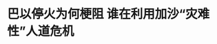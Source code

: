 <!DOCTYPE html>
<html lang="zh-CN">

<head>
    
<title>巴以停火为何梗阻 谁在利用加沙“灾难性”人道危机_腾讯新闻</title>
<meta name="keywords" content="巴勒斯坦_时政,加沙,以色列_时政,以色列,哈马斯,威特科夫,巴勒斯坦人,停火,美国_时政,美国">
<meta name="description" content="5月30日，在加沙地带北部杰巴利耶难民营，巴勒斯坦人逃离家园。新华社发（里泽克·阿卜杜勒贾瓦德摄） 新华社北京6月1日电 巴勒斯坦伊斯兰抵抗运动（哈马斯）5月31日发表声明说，哈马斯当天向加沙地带停火谈判斡旋方提交了对美国中东问题特使威特科夫最新提议的回应。以色列媒体报道说，以方将哈马斯的回应视为“有效拒绝”...">
<meta name="author" content="腾讯网">
<meta name="copyright" content="Copyright 1998 - 2025 Tencent. All Rights Reserved">
<meta property="og:type" content="news" />

<meta property="og:title" content="巴以停火为何梗阻 谁在利用加沙“灾难性”人道危机_腾讯新闻" />
<meta property="og:description" content="5月30日，在加沙地带北部杰巴利耶难民营，巴勒斯坦人逃离家园。新华社发（里泽克·阿卜杜勒贾瓦德摄） 新华社北京6月1日电 巴勒斯坦伊斯兰抵抗运动（哈马斯）5月31日发表声明说，哈马斯当天向加沙地带停火谈判斡旋方提交了对美国中东问题特使威特科夫最新提议的回应。以色列媒体报道说，以方将哈马斯的回应视为“有效拒绝”..." />
<meta property="og:url" content="https://news.qq.com/rain/a/20250601A02N5800" />
<meta property="og:image" content="https://inews.gtimg.com/news_ls/OV5qrUMgmdI5PTk4IDRvNJIQveeLJ7ccLfAktSY0pwGGoAA_640330/0" />
<meta property="article:author" content="新华社新闻" />
<meta property="article:published_time" content="2025-06-01 08:46:10" />
<meta property="category" content="politics" />

<meta name="baidu-site-verification" content="jJeIJ5X7pP" />
    <meta charset="utf-8" />
<meta http-equiv="X-UA-Compatible" content="IE=Edge" />
<meta name="viewport" content="width=device-width, initial-scale=1, shrink-to-fit=no" />
<link rel="dns-prefetch" href="mat1.gtimg.com">
<link rel="dns-prefetch" href="i.news.qq.com">
<link rel="shortcut icon" href="https://mat1.gtimg.com/qqcdn/qqindex2021/favicon.ico">
<script nomodule="true" src="https://mat1.gtimg.com/qqcdn/qqindex2021/common-static/20240515201444/core3-37-1.min.js"></script>
<script>
  try {
    if (!window.IntersectionObserver) {
      var observerScript = document.createElement('script');
      observerScript.src = "https://mat1.gtimg.com/qqcdn/qqindex2021/common-static/20241024141058/intersection-observer-polyfill.js";
      document.head.appendChild(observerScript);
    }
  } catch (error) {}
</script>

<script>
  try {
    if (!Element.prototype.scrollTo) {
      var scrollScript = document.createElement('script');
      scrollScript.src = "https://mat1.gtimg.com/qqcdn/qqindex2021/common-static/20241025153001/scroll-behavior-polyfill.js";
      document.head.appendChild(scrollScript);
    }
  } catch (error) {}
</script>
<script>
  try {
    if ('scrollRestoration' in window.history) {
      window.history.scrollRestoration = 'manual';
    }
    window.isPcClient = Boolean(window.electron) && (
      window.navigator.userAgent.indexOf('pc-client') > 0 ||
      window.navigator.userAgent.indexOf('TencentNews') > 0
    );
  } catch {}
</script>
<script>
  try {
    if (window.isPcClient) {
      var bodyStyle = document.createElement('style');
      bodyStyle.innerText = 'body{ zoom: 0.95 }';
      document.head.appendChild(bodyStyle);
    }
  } catch {}
</script>
<script>
  window.DATA = {"url":"https://view.inews.qq.com/a/20250601A02N5800","article_id":"20250601A02N5800","article_type":"0","title":"巴以停火为何梗阻 谁在利用加沙“灾难性”人道危机","desc":"5月30日，在加沙地带北部杰巴利耶难民营，巴勒斯坦人逃离家园。新华社发（里泽克·阿卜杜勒贾瓦德摄） 新华社北京6月1日电 巴勒斯坦伊斯兰抵抗运动（哈马斯）5月31日发表声明说，哈马斯当天向加沙地带停火谈判斡旋方提交了对美国中东问题特使威特科夫最新提议的回应。以色列媒体报道说，以方将哈马斯的回应视为“有效拒绝”...","iNewsRecommendLevel":1,"abstract":"5月30日，在加沙地带北部杰巴利耶难民营，巴勒斯坦人逃离家园。新华社发（里泽克·阿卜杜勒贾瓦德摄） 新华社北京6月1日电 巴勒斯坦伊斯兰抵抗运动（哈马斯）5月31日发表声明说，哈马斯当天向加沙地带停火谈判斡旋方提交了对美国中东问题特使威特科夫最新提议的回应。以色列媒体报道说，以方将哈马斯的回应视为“有效拒绝”...","catalog1":"politics","ad_channel_sign":"news","introduction":"","media":"新华社新闻","media_id":"10859191","pubtime":"2025-06-01 08:46:10","comment_id":"8416576749","political":0,"cmsId":"20250601A02N5800","cms_id":"20250601A02N5800","closeAllAd":0,"closeAllFavorite":false,"originContent":{"directory":{"ai_list":[{"desc":"联合国：加沙陷入“最糟糕的灾难性局面”","link":"AIPOS_0"},{"desc":"哈马斯要求加沙永久停火","link":"AIPOS_1"},{"desc":"以方称哈马斯回应“是倒退”","link":"AIPOS_2"},{"desc":"以色列阻止中东国家外长访问约旦河西岸","link":"AIPOS_3"}],"enable":2,"list":null},"key_points_show":["巴勒斯坦伊斯兰抵抗运动（哈马斯）5月31日回应美国中东问题特使威特科夫提议，要求加沙永久停火、以色列全面撤军并确保援助物资送达。","以色列总理内塔尼亚胡办公室表示，哈马斯的回应“完全不可接受，是倒退”。","联合国秘书长发言人迪雅里克警告，加沙地带正遭遇本轮巴以冲突爆发以来“最糟糕的灾难性局面”。","然而，以色列和美国支持的私营援助机构“加沙人道主义基金会”运作混乱，遭到国际舆论指责。","由于以方阻止中东国家外长访问约旦河西岸，巴勒斯坦总统阿巴斯谴责以色列的傲慢和对国际法的漠视。"],"text":"\u003cdiv class=\"rich_media_content\"\u003e\u003cp style=\"text-align: center\"\u003e\u003c!--IMG_0--\u003e\u003c/p\u003e\u003cp class=\"qqnews_image_desc\" style=\"color: #666; font-size: 14px; text-align: center\"\u003e　　5月30日，在加沙地带北部杰巴利耶难民营，巴勒斯坦人逃离家园。新华社发（里泽克·阿卜杜勒贾瓦德摄）\u003c/p\u003e\u003cp\u003e新华社北京6月1日电　巴勒斯坦伊斯兰抵抗运动（哈马斯）5月31日发表声明说，哈马斯当天向加沙地带停火谈判斡旋方提交了对美国中东问题特使威特科夫最新提议的回应。以色列媒体报道说，以方将哈马斯的回应视为“有效拒绝”。\u003c/p\u003e\u003cp\u003e\u003c!--AIPOS_0--\u003e联合国秘书长发言人斯特凡纳·迪雅里克5月30日说，加沙地带正遭遇本轮巴以冲突爆发以来“最糟糕的灾难性局面”。联合国人道主义事务协调厅发言人延斯·莱克当天同样警告，这一地区已成为“全球最饥饿的地方”。\u003c/p\u003e\u003cp style=\"text-align: center\"\u003e\u003cstrong\u003e哈马斯要求加沙永久停火　以方称哈马斯回应“是倒退”\u003c/strong\u003e\u003c/p\u003e\u003cp\u003e\u003c!--AIPOS_1--\u003e哈马斯5月31日发表声明表示，根据正在讨论中的提议，哈马斯将释放10名活着的以方被扣押人员并移交18具以方被扣押人员遗体，以换取商定数量的巴勒斯坦被扣押人员。与此同时，哈马斯要求实现\u003c!--SECURE_LINK_BEGIN_0--\u003e加沙\u003c!--SECURE_LINK_END_0--\u003e地带永久停火，\u003c!--SECURE_LINK_BEGIN_1--\u003e以色列\u003c!--SECURE_LINK_END_1--\u003e从加沙地带全面撤军，并确保向加沙地带居民提供援助。\u003c!--MID_AD_0--\u003e\u003c!--EOP_0--\u003e\u003c/p\u003e\u003c!--MID_ARTICLE_AD_0--\u003e\u003c!--PARAGRAPH_0--\u003e\u003cp\u003e声明说，哈马斯是在进行了一轮民族协商之后作出的回应。\u003c/p\u003e\u003cp style=\"text-align: center\"\u003e\u003c!--IMG_1--\u003e\u003c/p\u003e\u003cp class=\"qqnews_image_desc\" style=\"color: #666; font-size: 14px; text-align: center\"\u003e　　5月29日，在美国华盛顿白宫，白宫新闻秘书卡罗琳·莱维特出席记者会。新华社记者胡友松摄\u003c/p\u003e\u003cp\u003e\u003c!--AIPOS_2--\u003e《以色列时报》31日报道说，一名不愿透露姓名的以色列官员当天告诉该报，以色列将哈马斯的回应视为“有效拒绝”。报道说，相关调解方仍在与哈马斯合作，以弱化其提出的修改内容。\u003c/p\u003e\u003cp\u003e以色列总理内塔尼亚胡办公室31日晚发表声明说，尽管以色列已同意美国提出的停火方案，但哈马斯仍然坚持拒绝。声明说，正如美国中东问题特使威特科夫所说的那样，“哈马斯的回应完全不可接受，是倒退”。声明说，以色列将继续努力促使以色列被扣押人员获释，并击败哈马斯。\u003c/p\u003e\u003cp\u003e此前，美国白宫官员5月29日说，以色列已接受美国提出的一项60天加沙地带临时停火方案。哈马斯高级官员巴西姆·纳伊姆29日晚发表声明说，哈马斯已收到以色列对威特科夫提议的回应。从本质上看，该回应意味着以方延续占领，并继续其杀戮和饥饿政策。以方回应没有考虑加沙人民的任何要求，其中最重要的要求是停止战争和饥饿。\u003c!--MID_AD_1--\u003e\u003c!--EOP_1--\u003e\u003c/p\u003e\u003c!--MID_ARTICLE_AD_1--\u003e\u003c!--PARAGRAPH_1--\u003e\u003cp\u003e\u003cspan style=\"color: rgb(0, 0, 0)\"\u003e媒体分析认为，从哈马斯表态看，其要求停火方案中包含对在加沙地带实现永久停火的保证，但美方方案并不包含此类保证，仅提出将在临时停火生效后举行关于永久停火的谈判，这一点或是双方目前的主要分歧。从停火协议内容看，美国和以色列仍试图通过施压等方式谋求其在加沙的短期利益和长久控制。\u003c/span\u003e\u003c!--MID_AD_2--\u003e\u003c!--EOP_2--\u003e\u003c/p\u003e\u003c!--MID_ARTICLE_AD_2--\u003e\u003c!--PARAGRAPH_2--\u003e\u003cp style=\"text-align: center\"\u003e\u003cstrong\u003e联合国：加沙陷入“最糟糕的灾难性局面”\u003c/strong\u003e\u003c/p\u003e\u003cp\u003e联合国秘书长发言人斯特凡纳·迪雅里克5月30日说，加沙地带正遭遇本轮巴以冲突爆发以来“最糟糕的灾难性局面”。\u003c/p\u003e\u003cp\u003e迪雅里克30日接受媒体采访时说，获准进入加沙地带的援助物资仅起到“很小、很小的作用”。联合国人道主义事务协调厅发言人延斯·莱克当天同样警告，加沙地带“所有人面临饥荒风险”，这一地区已成为“全球最饥饿的地方”。\u003c/p\u003e\u003cp class=\"qqnews_image_desc\" style=\"color: #666; font-size: 14px; text-align: center\"\u003e\u003c!--IMG_2--\u003e\u003c/p\u003e\u003cp class=\"qqnews_image_desc\" style=\"color: #666; font-size: 14px; text-align: center\"\u003e　　这是5月28日在加沙城西部一处临时安置点拍摄的一名营养不良的婴儿。新华社发（马哈茂德·扎基摄）\u003c/p\u003e\u003cp\u003e今年3月，以色列重新封锁加沙地带并恢复大规模军事行动，导致当地民众严重缺乏基本生活物资，面临饥荒。在国际舆论压力下，上周起以方允许少量援助物资进入加沙。联合国方面指责以方在放行援助物资方面层层设限，比如不准援助机构运送即食食品，物资还需通过以方复杂繁琐的检查流程。\u003c!--MID_AD_3--\u003e\u003c!--EOP_3--\u003e\u003c/p\u003e\u003c!--MID_ARTICLE_AD_3--\u003e\u003c!--PARAGRAPH_3--\u003e\u003cp\u003e即便援助物资运入，也可能难以送达巴勒斯坦民众手中。据联合国方面介绍，5月29日，有65辆卡车通过加沙南部与以色列接壤的凯雷姆沙洛姆口岸进入加沙地带，其中60辆因以军密集军事行动而不得不返回，其余5辆卡车最终将医疗物资运抵加沙一家战地医院的仓库。然而，那座仓库随后遭到武装人员洗劫，大量医疗设备、补给品、药品和用于治疗营养不良儿童的营养补充剂遭劫掠。\u003c/p\u003e\u003cp style=\"text-align: center\"\u003e\u003c!--IMG_3--\u003e\u003c/p\u003e\u003cp class=\"qqnews_image_desc\" style=\"color: #666; font-size: 14px; text-align: center\"\u003e　　5月28日，孩子们在加沙城西部的沙提难民营等待领取救助食物。新华社发（里泽克·阿卜杜勒贾瓦德摄）\u003c/p\u003e\u003cp\u003e迪雅里克5月30日强调，洗劫医院仓库的人员与前两天抢夺食品的巴勒斯坦饥民十分不同，是“有组织行动的武装人员”。\u003c/p\u003e\u003cp\u003e雪上加霜的是，以色列和美国支持的私营援助机构“加沙人道主义基金会”运作混乱不堪。\u003c/p\u003e\u003cp\u003e加沙居民谢哈达·希贾齐说，他5月29日前往“加沙人道主义基金会”设在加沙地带南部的一处物资分发中心，不仅没抢到物资，反而经历了“惊魂15分钟”。他回忆道，分发中心围栏打开后，人们争先恐后地冲向放在地上的物资。以色列士兵开枪示警后，民众又惊慌逃离。\u003c/p\u003e\u003cp\u003e“当时火力非常密集，沙石飞溅。”希贾齐说，他一名亲戚脚部中弹。\u003c/p\u003e\u003cp\u003e以军未对这起事件置评，但承认以方士兵5月29日在加沙中部一处物资分发中心附近开枪。“加沙人道主义基金会”5月30日则在一份声明中声称，并未发生巴勒斯坦平民或物资分发人员伤亡的情况。\u003c/p\u003e\u003cp\u003e按照美联社说法，自“加沙人道主义基金会”本周早些时候宣布开始运作以来，这一机构设在加沙多地的分发中心陷入混乱。另据哈马斯5月27日发布的声明，以军在物资分发中心附近打死多名巴勒斯坦人，并导致数十人受伤。\u003c/p\u003e\u003cp style=\"text-align: center\"\u003e\u003c!--IMG_4--\u003e\u003c/p\u003e\u003cp class=\"qqnews_image_desc\" style=\"color: #666; font-size: 14px; text-align: center\"\u003e　　5月27日，在加沙地带南部城市拉法，民众从“加沙人道主义基金会”运营的一个物资分发中心领取救援物资（手机照片）。新华社发（里泽克·阿卜杜勒贾瓦德摄）\u003c/p\u003e\u003cp\u003e根据“加沙人道主义基金会”的运作机制，以色列负责提出援助物资分配方案，私营企业负责执行，私营承包商提供安保。遭人诟病的是，该方案将联合国机构以及在巴勒斯坦已工作数十年的援助机构排除在外。\u003c/p\u003e\u003cp\u003e多家媒体报道说，联合国方面和各援助机构指出“加沙人道主义基金会”运作机制违反人道主义原则，\u003cstrong\u003e以所谓“援助”为掩护，达到“强制加沙民众迁移的目的”，民众只能在流离失所或死亡之间做选择。\u003c/strong\u003e\u003c/p\u003e\u003cp\u003e希贾齐说，他6月1日还会再次前往“加沙人道主义基金会”物资分发中心。“这一新（分发）系统把人们当成棋子一样四处移动，这是一场令人不可思议的悲剧。”\u003c/p\u003e\u003cp\u003e根据巴勒斯坦加沙地带卫生部门5月31日发布的数据，自3月18日以来，以方对加沙地带袭击已造成至少4117人死亡、12013人受伤。\u003c/p\u003e\u003cp style=\"text-align: center\"\u003e\u003cstrong\u003e以色列阻止中东国家外长访问约旦河西岸\u003c/strong\u003e\u003c/p\u003e\u003cp\u003e\u003c!--AIPOS_3--\u003e包括约旦副首相兼外交大臣萨法迪在内的一些中东国家外长5月31日谴责以色列阻止其访问约旦河西岸城市拉姆安拉并会见巴勒斯坦总统阿巴斯。\u003c/p\u003e\u003cp style=\"text-align: center\"\u003e\u003c!--IMG_5--\u003e\u003c/p\u003e\u003cp class=\"qqnews_image_desc\" style=\"color: #666; font-size: 14px; text-align: center\"\u003e　　4月23日，巴勒斯坦总统阿巴斯在约旦河西岸城市拉姆安拉出席巴勒斯坦解放组织（巴解组织）中央委员会第32次会议。新华社发（艾曼·诺巴尼摄）\u003c/p\u003e\u003cp\u003e约旦外交部当天发表声明说，由\u003c!--SECURE_LINK_BEGIN_2--\u003e沙特阿拉伯\u003c!--SECURE_LINK_END_2--\u003e、巴林、埃及、约旦四国外长和阿拉伯国家联盟秘书长盖特组成的代表团认为，以色列阻止代表团访问拉姆安拉并会见阿巴斯及巴方官员的决定，公然违反了其应履行的义务，体现了以政府的傲慢和对国际法的漠视。\u003c/p\u003e\u003cp\u003e声明强调，以色列继续采取非法措施和政策封锁巴勒斯坦人民及其合法领导人，破坏了实现全面公正和平的机会。\u003c/p\u003e\u003cp\u003e根据声明，该代表团原定于31日晚抵达约旦首都安曼后召开协调会议，并于次日前往拉姆安拉。由于以方拒绝代表团通过其控制的约旦河西岸领空前往拉姆安拉，代表团决定推迟访问。\u003c/p\u003e\u003cp\u003e据《以色列时报》5月30日报道，以色列一名高级官员证实以方决定阻止中东国家外长代表团6月1日前往拉姆安拉。这名官员说，巴勒斯坦民族权力机构计划主办一次旨在推动巴勒斯坦建国的会议，“以色列不会配合这一损害以色列安全的行动”。（记者：王逸君、黄泽民、陈君清、吴宝澍、冯国芮、何奕萍）\u003c!--MID_AD_4--\u003e\u003c!--EOP_4--\u003e\u003c/p\u003e\u003c!--MID_ARTICLE_AD_4--\u003e\u003c!--PARAGRAPH_4--\u003e\u003cdiv powered-by=\"qqnews_ex-editor\"\u003e\u003c/div\u003e\u003cstyle\u003e.rich_media_content{--news-tabel-th-night-color: #444444;--news-font-day-color: #333;--news-font-night-color: #d9d9d9;--news-bottom-distance: 22px}.rich_media_content p:not([data-exeditor-arbitrary-box=image-box]){letter-spacing:.5px;line-height:30px;margin-bottom:var(--news-bottom-distance);word-wrap:break-word}.rich_media_content{color:var(--news-font-day-color);font-size:18px}@media(prefers-color-scheme:dark){body:not([data-weui-theme=light]):not([dark-mode-disable=true]) .rich_media_content p:not([data-exeditor-arbitrary-box=image-box]){letter-spacing:.5px;line-height:30px;margin-bottom:var(--news-bottom-distance);word-wrap:break-word}body:not([data-weui-theme=light]):not([dark-mode-disable=true]) .rich_media_content{color:var(--news-font-night-color)}}.data_color_scheme_dark .rich_media_content p:not([data-exeditor-arbitrary-box=image-box]){letter-spacing:.5px;line-height:30px;margin-bottom:var(--news-bottom-distance);word-wrap:break-word}.data_color_scheme_dark .rich_media_content{color:var(--news-font-night-color)}.data_color_scheme_dark .rich_media_content{font-size:18px}.rich_media_content p[data-exeditor-arbitrary-box=image-box]{margin-bottom:11px}.rich_media_content\u003ediv:not(.qnt-video),.rich_media_content\u003esection{margin-bottom:var(--news-bottom-distance)}.rich_media_content hr{margin-bottom:var(--news-bottom-distance)}.rich_media_content .link_list{margin:0;margin-top:20px;min-height:0!important}.rich_media_content blockquote{background:#f9f9f9;border-left:6px solid #ccc;margin:1.5em 10px;padding:.5em 10px}.rich_media_content blockquote p{margin-bottom:0!important}.data_color_scheme_dark .rich_media_content blockquote{background:#323232}@media(prefers-color-scheme:dark){body:not([data-weui-theme=light]):not([dark-mode-disable=true]) .rich_media_content blockquote{background:#323232}}.rich_media_content ol[data-ex-list]{--ol-start: 1;--ol-list-style-type: decimal;list-style-type:none;counter-reset:olCounter calc(var(--ol-start,1) - 1);position:relative}.rich_media_content ol[data-ex-list]\u003eli\u003e:first-child::before{content:counter(olCounter,var(--ol-list-style-type)) '. ';counter-increment:olCounter;font-variant-numeric:tabular-nums;display:inline-block}.rich_media_content ul[data-ex-list]{--ul-list-style-type: circle;list-style-type:none;position:relative}.rich_media_content ul[data-ex-list].nonUnicode-list-style-type\u003eli\u003e:first-child::before{content:var(--ul-list-style-type) ' ';font-variant-numeric:tabular-nums;display:inline-block;transform:scale(0.5)}.rich_media_content ul[data-ex-list].unicode-list-style-type\u003eli\u003e:first-child::before{content:var(--ul-list-style-type) ' ';font-variant-numeric:tabular-nums;display:inline-block;transform:scale(0.8)}.rich_media_content ol:not([data-ex-list]){padding-left:revert}.rich_media_content ul:not([data-ex-list]){padding-left:revert}.rich_media_content table{display:table;border-collapse:collapse;margin-bottom:var(--news-bottom-distance)}.rich_media_content table th,.rich_media_content table td{word-wrap:break-word;border:1px solid #ddd;white-space:nowrap;padding:2px 5px}.rich_media_content table th{font-weight:700;background-color:#f0f0f0;text-align:left}.rich_media_content table p{margin-bottom:0!important}.data_color_scheme_dark .rich_media_content table th{background:var(--news-tabel-th-night-color)}@media(prefers-color-scheme:dark){body:not([data-weui-theme=light]):not([dark-mode-disable=true]) .rich_media_content table th{background:var(--news-tabel-th-night-color)}}.rich_media_content .qqnews_image_desc,.rich_media_content p[type=om-image-desc]{line-height:20px!important;text-align:center!important;font-size:14px!important;color:#666!important}.rich_media_content div[data-exeditor-arbitrary-box=wrap]:not([data-exeditor-arbitrary-box-special-style]){max-width:100%}.rich_media_content .qqnews-content{--wmfont: 0;--wmcolor: transparent;font-size:var(--wmfont);color:var(--wmcolor);line-height:var(--wmfont)!important;margin-bottom:var(--wmfont)!important}.rich_media_content .qqnews_sign_emphasis{background:#f7f7f7}.rich_media_content .qqnews_sign_emphasis ol{word-wrap:break-word;border:none;color:#5c5c5c;line-height:28px;list-style:none;margin:14px 0 6px;padding:16px 15px 4px}.rich_media_content .qqnews_sign_emphasis p{margin-bottom:12px!important}.rich_media_content .qqnews_sign_emphasis ol\u003eli\u003ep{padding-left:30px}.rich_media_content .qqnews_sign_emphasis ol\u003eli{list-style:none}.rich_media_content .qqnews_sign_emphasis ol\u003eli\u003ep:first-child::before{margin-left:-30px;content:counter(olCounter,decimal) ''!important;counter-increment:olCounter!important;font-variant-numeric:tabular-nums!important;background:#37f;border-radius:2px;color:#fff;font-size:15px;font-style:normal;text-align:center;line-height:18px;width:18px;height:18px;margin-right:12px;position:relative;top:-1px}.data_color_scheme_dark .rich_media_content .qqnews_sign_emphasis{background:#262626}.data_color_scheme_dark .rich_media_content .qqnews_sign_emphasis ol\u003eli\u003ep{color:#a9a9a9}@media(prefers-color-scheme:dark){body:not([data-weui-theme=light]):not([dark-mode-disable=true]) .rich_media_content .qqnews_sign_emphasis{background:#262626}body:not([data-weui-theme=light]):not([dark-mode-disable=true]) .rich_media_content .qqnews_sign_emphasis ol\u003eli\u003ep{color:#a9a9a9}}.rich_media_content h1,.rich_media_content h2,.rich_media_content h3,.rich_media_content h4,.rich_media_content h5,.rich_media_content h6{margin-bottom:var(--news-bottom-distance);font-weight:700}.rich_media_content h1{font-size:20px}.rich_media_content h2,.rich_media_content h3{font-size:19px}.rich_media_content h4,.rich_media_content h5,.rich_media_content h6{font-size:18px}.rich_media_content li:empty{display:none}.rich_media_content ul,.rich_media_content ol{margin-bottom:var(--news-bottom-distance)}.rich_media_content div\u003ep:only-child{margin-bottom:0!important}.rich_media_content .cms-cke-widget-title-wrap p{margin-bottom:0!important}\u003c/style\u003e\u003c/div\u003e","version":"v2"},"originAttribute":{"IMG_0":{"bigOrigUrl":"https://inews.gtimg.com/om_bt/OMD8cEFm-QCYNnlOT1wbiJUfXspvm-En-SJZRg6YYqP1AAA/0","compressUrl":"https://inews.gtimg.com/om_bt/OMD8cEFm-QCYNnlOT1wbiJUfXspvm-En-SJZRg6YYqP1AAA/641","desc":"","fullPic":"1","height":427,"imgurl0":"https://inews.gtimg.com/om_bt/OMD8cEFm-QCYNnlOT1wbiJUfXspvm-En-SJZRg6YYqP1AAA/0","imgurl1000":"https://inews.gtimg.com/om_bt/OMD8cEFm-QCYNnlOT1wbiJUfXspvm-En-SJZRg6YYqP1AAA/1000","islong":0,"origUrl":"https://inews.gtimg.com/om_bt/OMD8cEFm-QCYNnlOT1wbiJUfXspvm-En-SJZRg6YYqP1AAA/1000","size":3667,"style":"display: inline-block; max-width: 100%; width: 960px","thumb":"https://inews.gtimg.com/om_bt/OMD8cEFm-QCYNnlOT1wbiJUfXspvm-En-SJZRg6YYqP1AAA_181x181s/0","url":"https://inews.gtimg.com/om_bt/OMD8cEFm-QCYNnlOT1wbiJUfXspvm-En-SJZRg6YYqP1AAA/641","width":641},"IMG_1":{"bigOrigUrl":"https://inews.gtimg.com/om_bt/OtS40jdXF3otPFxFmoq6rzpFXKZHE9N76jI8f6WrthNZ4AA/0","compressUrl":"https://inews.gtimg.com/om_bt/OtS40jdXF3otPFxFmoq6rzpFXKZHE9N76jI8f6WrthNZ4AA/641","desc":"","fullPic":"1","height":427,"imgurl0":"https://inews.gtimg.com/om_bt/OtS40jdXF3otPFxFmoq6rzpFXKZHE9N76jI8f6WrthNZ4AA/0","imgurl1000":"https://inews.gtimg.com/om_bt/OtS40jdXF3otPFxFmoq6rzpFXKZHE9N76jI8f6WrthNZ4AA/1000","islong":0,"origUrl":"https://inews.gtimg.com/om_bt/OtS40jdXF3otPFxFmoq6rzpFXKZHE9N76jI8f6WrthNZ4AA/1000","size":5053,"style":"display: inline-block; max-width: 100%; width: 960px","thumb":"https://inews.gtimg.com/om_bt/OtS40jdXF3otPFxFmoq6rzpFXKZHE9N76jI8f6WrthNZ4AA_181x181s/0","url":"https://inews.gtimg.com/om_bt/OtS40jdXF3otPFxFmoq6rzpFXKZHE9N76jI8f6WrthNZ4AA/641","width":641},"IMG_2":{"bigOrigUrl":"https://inews.gtimg.com/om_bt/OMJIX49EZNEzs885_g5MZQwmorvxNLZLYECUSSRBfonE8AA/0","compressUrl":"https://inews.gtimg.com/om_bt/OMJIX49EZNEzs885_g5MZQwmorvxNLZLYECUSSRBfonE8AA/641","desc":"","fullPic":"1","height":427,"imgurl0":"https://inews.gtimg.com/om_bt/OMJIX49EZNEzs885_g5MZQwmorvxNLZLYECUSSRBfonE8AA/0","imgurl1000":"https://inews.gtimg.com/om_bt/OMJIX49EZNEzs885_g5MZQwmorvxNLZLYECUSSRBfonE8AA/1000","islong":0,"origUrl":"https://inews.gtimg.com/om_bt/OMJIX49EZNEzs885_g5MZQwmorvxNLZLYECUSSRBfonE8AA/1000","size":1662,"style":"display: inline-block; max-width: 100%; width: 960px","thumb":"https://inews.gtimg.com/om_bt/OMJIX49EZNEzs885_g5MZQwmorvxNLZLYECUSSRBfonE8AA_181x181s/0","url":"https://inews.gtimg.com/om_bt/OMJIX49EZNEzs885_g5MZQwmorvxNLZLYECUSSRBfonE8AA/641","width":641},"IMG_3":{"bigOrigUrl":"https://inews.gtimg.com/om_bt/O2o1F6BSkth0u2pC9mSGbLltXJZBI1cPDEDNsfDPO7pKoAA/0","compressUrl":"https://inews.gtimg.com/om_bt/O2o1F6BSkth0u2pC9mSGbLltXJZBI1cPDEDNsfDPO7pKoAA/641","desc":"","fullPic":"1","height":427,"imgurl0":"https://inews.gtimg.com/om_bt/O2o1F6BSkth0u2pC9mSGbLltXJZBI1cPDEDNsfDPO7pKoAA/0","imgurl1000":"https://inews.gtimg.com/om_bt/O2o1F6BSkth0u2pC9mSGbLltXJZBI1cPDEDNsfDPO7pKoAA/1000","islong":0,"origUrl":"https://inews.gtimg.com/om_bt/O2o1F6BSkth0u2pC9mSGbLltXJZBI1cPDEDNsfDPO7pKoAA/1000","size":3331,"style":"display: inline-block; max-width: 100%; width: 960px","thumb":"https://inews.gtimg.com/om_bt/O2o1F6BSkth0u2pC9mSGbLltXJZBI1cPDEDNsfDPO7pKoAA_181x181s/0","url":"https://inews.gtimg.com/om_bt/O2o1F6BSkth0u2pC9mSGbLltXJZBI1cPDEDNsfDPO7pKoAA/641","width":641},"IMG_4":{"bigOrigUrl":"https://inews.gtimg.com/om_bt/OKBcCXwReNFAgGwU_jXkmOScIEwYlAXSE-sJVIUNDBskoAA/0","compressUrl":"https://inews.gtimg.com/om_bt/OKBcCXwReNFAgGwU_jXkmOScIEwYlAXSE-sJVIUNDBskoAA/641","desc":"","fullPic":"1","height":361,"imgurl0":"https://inews.gtimg.com/om_bt/OKBcCXwReNFAgGwU_jXkmOScIEwYlAXSE-sJVIUNDBskoAA/0","imgurl1000":"https://inews.gtimg.com/om_bt/OKBcCXwReNFAgGwU_jXkmOScIEwYlAXSE-sJVIUNDBskoAA/1000","islong":0,"origUrl":"https://inews.gtimg.com/om_bt/OKBcCXwReNFAgGwU_jXkmOScIEwYlAXSE-sJVIUNDBskoAA/1000","size":4370,"style":"display: inline-block; max-width: 100%; width: 960px","thumb":"https://inews.gtimg.com/om_bt/OKBcCXwReNFAgGwU_jXkmOScIEwYlAXSE-sJVIUNDBskoAA_181x181s/0","url":"https://inews.gtimg.com/om_bt/OKBcCXwReNFAgGwU_jXkmOScIEwYlAXSE-sJVIUNDBskoAA/641","width":641},"IMG_5":{"bigOrigUrl":"https://inews.gtimg.com/om_bt/OQuwWJsl9pmsd6NFsWFfcrDioMhQgsS0BPtU6NulQOP28AA/0","compressUrl":"https://inews.gtimg.com/om_bt/OQuwWJsl9pmsd6NFsWFfcrDioMhQgsS0BPtU6NulQOP28AA/641","desc":"","fullPic":"1","height":414,"imgurl0":"https://inews.gtimg.com/om_bt/OQuwWJsl9pmsd6NFsWFfcrDioMhQgsS0BPtU6NulQOP28AA/0","imgurl1000":"https://inews.gtimg.com/om_bt/OQuwWJsl9pmsd6NFsWFfcrDioMhQgsS0BPtU6NulQOP28AA/1000","islong":0,"origUrl":"https://inews.gtimg.com/om_bt/OQuwWJsl9pmsd6NFsWFfcrDioMhQgsS0BPtU6NulQOP28AA/1000","size":1654,"style":"display: inline-block; max-width: 100%; width: 960px","thumb":"https://inews.gtimg.com/om_bt/OQuwWJsl9pmsd6NFsWFfcrDioMhQgsS0BPtU6NulQOP28AA_181x181s/0","url":"https://inews.gtimg.com/om_bt/OQuwWJsl9pmsd6NFsWFfcrDioMhQgsS0BPtU6NulQOP28AA/641","width":641}},"selfDeclare":{},"userAddress":"广东","card":{"chlid":"10859191","chlname":"新华社新闻","desc":"新华社是国家通讯社。作为新闻信息总汇，新华社依托遍布全球的新闻信息采集网络，每天24小时滚动发稿，为海内外受众提供全面、权威、准确、多元的新闻信息服务。","icon":"http://inews.gtimg.com/newsapp_ls/0/13005284815_200200/0","msgEntry":1,"uin":"ec5250854eb56ef3158446efa3bd6a48d9","update_frequency":"1748746268","vip_desc":"新华社新闻官方账号","vip_icon_night":"https://inews.gtimg.com/newsapp_bt/0/1128171011183_4151/0","vip_place":"left","vip_type":"20006","vip_icon":"https://inews.gtimg.com/newsapp_bt/0/1128164013310_1586/0","vip_type_new":"20006","suid":"8QMd2H1Y7IEZuzk=","liveInfo":{"roomID":"1454587349","roomStatus":"1","cms_id":"RLV2025053106632200","article_type":"102"},"cpLevel":1},"interationCount":{"like":6,"collect":1,"share":1},"payment_info":{},"article_is_pay":false,"payment_column_info_v1":{"is_column_pay":false,"read_count_all":0},"tag_info_item":null,"contentWordsNum":2664,"extraProperty":{"FeedbackDetailDisableInsert":0,"zanSkinType":""},"relateWelfare":{},"aiSwitch":false,"isOversize":false,"videoArr":[]};
</script>
<script>
  window.channelInfo = {"channelConfig":{"channelNav":[{"_auto_id":"1","active_alien_img":"","alien_img":"","channel_id":"news_news_home","is_local":"0","link":"https://www.qq.com","name_cn":"首页","name_en":"home"},{"_auto_id":"2","active_alien_img":"","alien_img":"","channel_id":"news_news_top","is_local":"0","link":"","name_cn":"要闻","name_en":"news"},{"_auto_id":"4","active_alien_img":"","alien_img":"","channel_id":"news_news_bj","is_local":"1","link":"","name_cn":"北京","name_en":"bj"},{"_auto_id":"5","active_alien_img":"","alien_img":"","channel_id":"news_news_finance","is_local":"0","link":"","name_cn":"财经","name_en":"finance"},{"_auto_id":"6","active_alien_img":"","alien_img":"","channel_id":"news_news_tech","is_local":"0","link":"","name_cn":"科技","name_en":"tech"},{"_auto_id":"7","active_alien_img":"","alien_img":"","channel_id":"tv","is_local":"0","link":"https://v.qq.com/channel/tv/?ptag=qqnews","name_cn":"电视剧","name_en":"tv"},{"_auto_id":"8","active_alien_img":"","alien_img":"","channel_id":"news_news_qa","is_local":"0","link":"","name_cn":"热问","name_en":"qa"},{"_auto_id":"9","active_alien_img":"","alien_img":"","channel_id":"news_news_ent","is_local":"0","link":"","name_cn":"娱乐","name_en":"ent"},{"_auto_id":"10","active_alien_img":"","alien_img":"","channel_id":"variety","is_local":"0","link":"https://v.qq.com/channel/variety/?ptag=qqnews","name_cn":"综艺","name_en":"variety"},{"_auto_id":"11","active_alien_img":"","alien_img":"","channel_id":"news_news_sports","is_local":"0","link":"","name_cn":"体育","name_en":"sports"},{"_auto_id":"13","active_alien_img":"","alien_img":"","channel_id":"news_news_nba","is_local":"0","link":"","name_cn":"NBA","name_en":"nba"},{"_auto_id":"14","active_alien_img":"","alien_img":"","channel_id":"news_news_world","is_local":"0","link":"","name_cn":"国际","name_en":"world"},{"_auto_id":"15","active_alien_img":"","alien_img":"","channel_id":"news_news_mil","is_local":"0","link":"","name_cn":"军事","name_en":"milite"},{"_auto_id":"16","active_alien_img":"","alien_img":"","channel_id":"news_news_auto","is_local":"0","link":"","name_cn":"汽车","name_en":"auto"},{"_auto_id":"17","active_alien_img":"","alien_img":"","channel_id":"news_news_house","is_local":"0","link":"","name_cn":"房产","name_en":"house"},{"_auto_id":"18","active_alien_img":"","alien_img":"","channel_id":"news_news_edu","is_local":"0","link":"","name_cn":"教育","name_en":"edu"},{"_auto_id":"19","active_alien_img":"","alien_img":"","channel_id":"news_news_antip","is_local":"0","link":"","name_cn":"健康","name_en":"health"},{"_auto_id":"20","active_alien_img":"","alien_img":"","channel_id":"news_news_video","is_local":"0","link":"","name_cn":"视频","name_en":"video"},{"_auto_id":"21","active_alien_img":"","alien_img":"","channel_id":"news_news_game","is_local":"0","link":"","name_cn":"游戏","name_en":"games"},{"_auto_id":"22","active_alien_img":"","alien_img":"","channel_id":"news_news_nchupin","is_local":"0","link":"","name_cn":"眼界","name_en":"chupin"},{"_auto_id":"24","active_alien_img":"","alien_img":"","channel_id":"news_news_football","is_local":"0","link":"","name_cn":"足球","name_en":"football"},{"_auto_id":"25","active_alien_img":"","alien_img":"","channel_id":"news_news_kepu","is_local":"0","link":"","name_cn":"科学","name_en":"kepu"},{"_auto_id":"26","active_alien_img":"","alien_img":"","channel_id":"news_news_digi","is_local":"0","link":"","name_cn":"数码","name_en":"digi"},{"_auto_id":"28","active_alien_img":"","alien_img":"","channel_id":"ymzx","is_local":"0","link":"https://gamer.qq.com/v2/cloudgame/game/96897?ichannel=txxwpc0Ftxxwpc1","name_cn":"元梦之星","name_en":"news_news_ymzx"},{"_auto_id":"31","active_alien_img":"","alien_img":"","channel_id":"movie","is_local":"0","link":"https://v.qq.com/channel/movie/?ptag=qqnews","name_cn":"电影","name_en":"movie"},{"_auto_id":"32","active_alien_img":"","alien_img":"","channel_id":"news_news_esport","is_local":"0","link":"","name_cn":"电竞","name_en":"esport"},{"_auto_id":"34","active_alien_img":"","alien_img":"","channel_id":"news_news_history","is_local":"0","link":"","name_cn":"历史","name_en":"history"},{"_auto_id":"35","active_alien_img":"","alien_img":"","channel_id":"news_news_baby","is_local":"0","link":"","name_cn":"育儿","name_en":"baby"},{"_auto_id":"36","active_alien_img":"","alien_img":"","channel_id":"hbjy","is_local":"0","link":"https://gp.qq.com/act/a20250421mnqlx/news.shtml","name_cn":"和平精英","name_en":"news_news_hbjy"},{"_auto_id":"37","active_alien_img":"","alien_img":"","channel_id":"cloud_gamer","is_local":"0","link":"https://gamer.qq.com/?ichannel=txxwpc0Ftxxwpc1","name_cn":"云游戏","name_en":"cloud_gamer"},{"_auto_id":"38","active_alien_img":"","alien_img":"","channel_id":"news_news_lic","is_local":"0","link":"","name_cn":"理财","name_en":"finance_licai"},{"_auto_id":"39","active_alien_img":"","alien_img":"","channel_id":"news_news_istock","is_local":"0","link":"","name_cn":"股票","name_en":"finance_stock"},{"_auto_id":"40","active_alien_img":"","alien_img":"","channel_id":"ren_min_shi_pin","is_local":"0","link":"https://news.qq.com/omn/author/8QMd3Hld74cbujbY?tab=om_video","name_cn":"人民视频","name_en":"ren_min_shi_pin"},{"_auto_id":"41","active_alien_img":"","alien_img":"","channel_id":"news_news_weather","is_local":"0","link":"https://tianqi.qq.com/index.htm","name_cn":"天气","name_en":"weather"}]}};
</script>
<script>
  window.articleConfig = {"rightConfig":[{"_auto_id":"1","category_key":"default","modules":"{\"moduleList\":[{\"title\":\"作者其他文章\",\"id\":\"user_article\"},{\"title\":\"精选视频\",\"id\":\"video_album\",\"videoType\":\"tag\",\"videoId\":\"aUepxrtchGM=\",\"isSticky\":0},{\"title\":\"下载条\",\"id\":\"download_banner\",\"isSticky\":1},{\"title\":\"热点榜\",\"id\":\"hot_rank_list\",\"isSticky\":1},{\"title\":\"广告推广\",\"id\":\"ssp_ad_module\",\"category\":\"ad_ssp\",\"loid\":\"109\",\"isSticky\":1},{\"title\":\"广告推广位\",\"id\":\"c2s_ad_module\",\"category\":\"right_c2s\",\"path\":\"QQcom_all_Rectangle-1|QQcom_all_Rectangle-2|QQcom_all_Rectangle-3\",\"isSticky\":1}]}"},{"_auto_id":"2","category_key":"ent","modules":"{\"moduleList\":[{\"title\":\"作者其他文章\",\"id\":\"user_article\"},{\"title\":\"精选视频\",\"id\":\"video_album\",\"videoType\":\"tag\",\"videoId\":\"aUepxrtchGM=\"},{\"title\":\"下载条\",\"id\":\"download_banner\",\"isSticky\":1},{\"title\":\"热点榜\",\"id\":\"hot_rank_list\",\"isSticky\":1},{\"title\":\"广告推广\",\"id\":\"ssp_ad_module\",\"category\":\"ad_ssp\",\"loid\":\"109\",\"isSticky\":1},{\"title\":\"广告推广\",\"id\":\"ssp_ad_module\",\"category\":\"ad_ssp\",\"loid\":\"117\",\"isSticky\":1}]}"},{"_auto_id":"3","category_key":"game","modules":"{\"moduleList\":[{\"title\":\"作者其他文章\",\"id\":\"user_article\"},{\"title\":\"精选视频\",\"id\":\"video_album\",\"videoType\":\"tag\",\"videoId\":\"aUepxrtchGM=\"},{\"title\":\"热门游戏\",\"id\":\"recommend_game\",\"isSticky\":0},{\"title\":\"下载条\",\"id\":\"download_banner\",\"isSticky\":1},{\"title\":\"热点榜\",\"id\":\"hot_rank_list\",\"isSticky\":1},{\"title\":\"广告推广\",\"id\":\"ssp_ad_module\",\"category\":\"ad_ssp\",\"loid\":\"109\",\"isSticky\":1},{\"title\":\"广告推广位\",\"id\":\"c2s_ad_module\",\"category\":\"right_c2s\",\"path\":\"QQcom_all_Rectangle-1|QQcom_all_Rectangle-2|QQcom_all_Rectangle-3\",\"isSticky\":1}]}"},{"_auto_id":"4","category_key":"tech","modules":"{\"moduleList\":[{\"title\":\"作者其他文章\",\"id\":\"user_article\"},{\"title\":\"精选视频\",\"id\":\"video_album\",\"videoType\":\"tag\",\"videoId\":\"aUepxrtchGM=\"},{\"title\":\"下载条\",\"id\":\"download_banner\",\"isSticky\":1},{\"title\":\"热点榜\",\"id\":\"hot_rank_list\",\"isSticky\":1},{\"title\":\"广告推广\",\"id\":\"ssp_ad_module\",\"category\":\"ad_ssp\",\"loid\":\"109\",\"isSticky\":1},{\"title\":\"广告推广位\",\"id\":\"c2s_ad_module\",\"category\":\"right_c2s\",\"path\":\"QQcom_all_Rectangle-1|QQcom_all_Rectangle-2|QQcom_all_Rectangle-3\",\"isSticky\":1}]}"},{"_auto_id":"5","category_key":"finance","modules":"{\"moduleList\":[{\"title\":\"作者其他文章\",\"id\":\"user_article\"},{\"title\":\"精选视频\",\"id\":\"video_album\",\"videoType\":\"tag\",\"videoId\":\"aUepxrtchGM=\"},{\"title\":\"下载条\",\"id\":\"download_banner\",\"isSticky\":1},{\"title\":\"热点榜\",\"id\":\"hot_rank_list\",\"isSticky\":1},{\"title\":\"广告推广\",\"id\":\"ssp_ad_module\",\"category\":\"ad_ssp\",\"loid\":\"109\",\"isSticky\":1},{\"title\":\"广告推广位\",\"id\":\"c2s_ad_module\",\"category\":\"right_c2s\",\"path\":\"QQcom_all_Rectangle-1|QQcom_all_Rectangle-2|QQcom_all_Rectangle-3\",\"isSticky\":1}]}"},{"_auto_id":"6","category_key":"news","modules":"{\"moduleList\":[{\"title\":\"作者其他文章\",\"id\":\"user_article\"},{\"title\":\"精选视频\",\"id\":\"video_album\",\"videoType\":\"tag\",\"videoId\":\"aUepxrtchGM=\"},{\"title\":\"下载条\",\"id\":\"download_banner\",\"isSticky\":1},{\"title\":\"热点榜\",\"id\":\"hot_rank_list\",\"isSticky\":1},{\"title\":\"广告推广\",\"id\":\"ssp_ad_module\",\"category\":\"ad_ssp\",\"loid\":\"109\",\"isSticky\":1},{\"title\":\"广告推广位\",\"id\":\"c2s_ad_module\",\"category\":\"right_c2s\",\"path\":\"QQcom_all_Rectangle-1|QQcom_all_Rectangle-2|QQcom_all_Rectangle-3\",\"isSticky\":1}]}"},{"_auto_id":"7","category_key":"fashion","modules":"{\"moduleList\":[{\"title\":\"作者其他文章\",\"id\":\"user_article\"},{\"title\":\"精选视频\",\"id\":\"video_album\",\"videoType\":\"tag\",\"videoId\":\"aUepxrtchGM=\"},{\"title\":\"下载条\",\"id\":\"download_banner\",\"isSticky\":1},{\"title\":\"热点榜\",\"id\":\"hot_rank_list\",\"isSticky\":1},{\"title\":\"广告推广\",\"id\":\"ssp_ad_module\",\"category\":\"ad_ssp\",\"loid\":\"109\",\"isSticky\":1},{\"title\":\"广告推广位\",\"id\":\"c2s_ad_module\",\"category\":\"right_c2s\",\"path\":\"QQcom_all_Rectangle-1|QQcom_all_Rectangle-2|QQcom_all_Rectangle-3\",\"isSticky\":1}]}"},{"_auto_id":"8","category_key":"sports","modules":"{\"moduleList\":[{\"title\":\"作者其他文章\",\"id\":\"user_article\"},{\"title\":\"精选视频\",\"id\":\"video_album\",\"videoType\":\"tag\",\"videoId\":\"aUepxrtchGM=\"},{\"title\":\"下载条\",\"id\":\"download_banner\",\"isSticky\":1},{\"title\":\"热点榜\",\"id\":\"hot_rank_list\",\"isSticky\":1},{\"title\":\"广告推广\",\"id\":\"ssp_ad_module\",\"category\":\"ad_ssp\",\"loid\":\"109\",\"isSticky\":1},{\"title\":\"广告推广位\",\"id\":\"c2s_ad_module\",\"category\":\"right_c2s\",\"path\":\"QQcom_all_Rectangle-1|QQcom_all_Rectangle-2|QQcom_all_Rectangle-3\",\"isSticky\":1}]}"},{"_auto_id":"9","category_key":"health","modules":"{\"moduleList\":[{\"title\":\"作者其他文章\",\"id\":\"user_article\"},{\"title\":\"精选视频\",\"id\":\"video_album\",\"videoType\":\"tag\",\"videoId\":\"aUepxrtchGM=\"},{\"title\":\"下载条\",\"id\":\"download_banner\",\"isSticky\":1},{\"title\":\"热点榜\",\"id\":\"hot_rank_list\",\"isSticky\":1},{\"title\":\"广告推广\",\"id\":\"ssp_ad_module\",\"category\":\"ad_ssp\",\"loid\":\"109\",\"isSticky\":1},{\"title\":\"广告推广位\",\"id\":\"c2s_ad_module\",\"category\":\"right_c2s\",\"path\":\"QQcom_all_Rectangle-1|QQcom_all_Rectangle-2|QQcom_all_Rectangle-3\",\"isSticky\":1}]}"},{"_auto_id":"10","category_key":"nba","modules":"{\"moduleList\":[{\"title\":\"作者其他文章\",\"id\":\"user_article\"},{\"title\":\"精选视频\",\"id\":\"video_album\",\"videoType\":\"tag\",\"videoId\":\"aUepxrtchGM=\"},{\"title\":\"下载条\",\"id\":\"download_banner\",\"isSticky\":1},{\"title\":\"热点榜\",\"id\":\"hot_rank_list\",\"isSticky\":1},{\"title\":\"广告推广\",\"id\":\"ssp_ad_module\",\"category\":\"ad_ssp\",\"loid\":\"109\",\"isSticky\":1},{\"title\":\"广告推广位\",\"id\":\"c2s_ad_module\",\"category\":\"right_c2s\",\"path\":\"QQcom_all_Rectangle-1|QQcom_all_Rectangle-2|QQcom_all_Rectangle-3\",\"isSticky\":1}]}"},{"_auto_id":"11","category_key":"edu","modules":"{\"moduleList\":[{\"title\":\"作者其他文章\",\"id\":\"user_article\"},{\"title\":\"精选视频\",\"id\":\"video_album\",\"videoType\":\"tag\",\"videoId\":\"aUWpxLNdg2c=\"},{\"title\":\"下载条\",\"id\":\"download_banner\",\"isSticky\":1},{\"title\":\"热点榜\",\"id\":\"hot_rank_list\",\"isSticky\":1},{\"title\":\"广告推广\",\"id\":\"ssp_ad_module\",\"category\":\"ad_ssp\",\"loid\":\"109\",\"isSticky\":1},{\"title\":\"广告推广位\",\"id\":\"c2s_ad_module\",\"category\":\"right_c2s\",\"path\":\"QQcom_all_Rectangle-1|QQcom_all_Rectangle-2|QQcom_all_Rectangle-3\",\"isSticky\":1}]}"},{"_auto_id":"12","category_key":"ad","modules":"{\"moduleList\":[{\"title\":\"广告推广\",\"id\":\"ssp_ad_module\",\"category\":\"ad_ssp\",\"loid\":\"109\",\"isSticky\":1},{\"title\":\"广告推广位\",\"id\":\"c2s_ad_module\",\"category\":\"right_c2s\",\"path\":\"QQcom_all_Rectangle-1|QQcom_all_Rectangle-2|QQcom_all_Rectangle-3\",\"isSticky\":1}]}"}],"tonglanAdConfig":[{"_auto_id":"1","modules":"{\"moduleList\":[{\"title\":\"广告推广位\",\"id\":\"top\",\"category\":\"top_c2s\",\"path\":\"QQcom_all_Width1-1\"},{\"title\":\"广告推广位\",\"id\":\"bottom\",\"category\":\"bottom_c2s\",\"path\":\"QQcom_all_Width1-2\"}]}"}],"bottomConfig":[],"videoAdConfig":[{"_auto_id":"1","normal_time":"10","switch":"1","video_count":"0","video_time":"0"}],"rightGameConfig":[{"_auto_id":"2","desc":"连续登录送游戏钻石，群雄共聚称霸沙城","icon":"https://inews.gtimg.com/newsapp_bt/0/0627161037914_3816/0","link":"https://s.iwan.qq.com/opengame/tenvideo/index.html?hidestatusbar=1&hidetitlebar=1&immersive=1&syswebview=1&landscape=1&gameid=49085&url=https%3A%2F%2Fgz-file.91ninthpalace.com%2Fwzzx%2Findex_tencent_iwan.html%20&ref_ele=90015","name":"王者之心2"},{"_auto_id":"3","desc":"上线送VIP！万人同屏横扫沙城","icon":"https://inews.gtimg.com/newsapp_bt/0/0627155752146_4584/0","link":"https://s.iwan.qq.com/opengame/tenvideo/index.html?hidestatusbar=1&hidetitlebar=1&immersive=1&landscape=1&syswebview=1&gameid=47203&url=https%3A%2F%2Fcqss2login.bigrnet.com%2Fiwan%2Fh5%2Fplay%2Floading&ref_ele=90015","name":"传奇盛世"},{"_auto_id":"4","desc":"超高爆率，经典玩法","icon":"https://inews.gtimg.com/newsapp_bt/0/0627160641137_9103/0","link":"https://s.iwan.qq.com/opengame/tenvideo/index.html?hidestatusbar=1&hidetitlebar=1&immersive=1&syswebview=1&gameid=43803&url=https%3A%2F%2Fsdk.mxzgame.com%2FGames%2Fportal%2F108337%2FTXVApp&ref_ele=90015","name":"新不良人"},{"_auto_id":"6","desc":"超多福利登录即领，海量游戏任你畅玩","icon":"https://inews.gtimg.com/newsapp_bt/0/111315495935_3595/0","link":"https://dldir3.qq.com/minigamefile/webdownloads/QQGameMini_silent_1002020001_cid0.exe","name":"QQ游戏大厅"},{"_auto_id":"7","desc":"纯正经典玩法，欢乐挑战赛火热来袭","icon":"https://inews.gtimg.com/newsapp_bt/0/070918050891_4971/0","link":"https://minigame.qq.com/h5game_frame_test/?appid=200904&ifid=1502020001","name":"欢乐斗地主"},{"_auto_id":"8","desc":"新服大放送，享赚你就来","icon":"https://inews.gtimg.com/newsapp_bt/0/0627154608860_7318/0","link":"https://s.iwan.qq.com/opengame/tenvideo/index.html?hidestatusbar=1&hidetitlebar=1&immersive=1&syswebview=1&landscape=1&gameid=43403&url=https%3A%2F%2Flogin-wxxyx2-bzsc.jikewan.com%2Fgame%2Fcqtxvideo.html&ref_ele=90015","name":"百战沙城"},{"_auto_id":"9","desc":"全新极速版本爽玩！送新武魂转换卡","icon":"https://inews.gtimg.com/newsapp_bt/0/1016115936984_7153/0","link":"https://s.iwan.qq.com/opengame/tenvideo/index.html?hidestatusbar=1&hidetitlebar=1&immersive=1&syswebview=1&gameid=51477&url=https%3A%2F%2Fh5sdk.cdqcwl.com%2Fsdk%2Ftxaiwandefault%2Fce43a6806214ed5b3e2227ca7e99e27a%2F2231&ref_ele=90015","name":"斗罗大陆"},{"_auto_id":"10","desc":"原汁原味，正版授权","icon":"https://inews.gtimg.com/newsapp_bt/0/0627160844946_1794/0","link":"https://s.iwan.qq.com/opengame/tenvideo/index.html?hidetitlebar=1&immersive=1&syswebview=1&landscape=1&gameid=37275&url=https%3A%2F%2Fsdk.mxzgame.com%2FGames%2Fportal%2F100211%2FTXVApp&ref_ele=90015","name":"原始传奇"},{"_auto_id":"11","desc":"登录领神秘巨星，打造巅峰阵容","icon":"https://inews.gtimg.com/newsapp_bt/0/0701170959368_8122/0","link":"https://s.iwan.qq.com/opengame/tenvideo/index.html?hidestatusbar=1&hidetitlebar=1&immersive=1&syswebview=1&gameid=40591&url=https%3A%2F%2Frh.diaigame.com%2Fh5plat%2Fplay%2Fpackage_code%2FP0012462&ref_ele=90015","name":"巅峰冠军足球"},{"_auto_id":"12","desc":"赛季制实时PVP联机对战","icon":"https://inews.gtimg.com/newsapp_bt/0/0701165259701_7142/0","link":"https://s.iwan.qq.com/opengame/tenvideo/index.html?hidestatusbar=1&hidetitlebar=1&immersive=1&syswebview=1&gameid=49634&url=https%3A%2F%2Ffootball.shenshoucdn.com%2Ffootball_new%2Fh5%2Ftxsp%2Findex.html&ref_ele=90015","name":"球场风云"},{"_auto_id":"13","desc":"专注超爽打宝体验","icon":"https://inews.gtimg.com/newsapp_bt/0/0627154956673_3154/0","link":"https://s.iwan.qq.com/opengame/tenvideo/index.html?hidestatusbar=1&hidetitlebar=1&immersive=1&syswebview=1&gameid=41057&url=https%3A%2F%2Fh5apily.fire2333.com%2Fh5sdk%2Ftxshipin%2Findex%2F3200222%2F3200112&ref_ele=90015","name":"传奇至尊"},{"_auto_id":"17","desc":"魔幻风格，超大场面","icon":"https://inews.gtimg.com/newsapp_bt/0/0701171500721_6895/0","link":"https://s.iwan.qq.com/opengame/tenvideo/index.html?hidestatusbar=1&hidetitlebar=1&immersive=1&syswebview=1&gameid=33112&url=https%3A%2F%2Fcsjs-tx.ebibi.com%2Fgame%2Fh5iwan-wwzs%2Fmain%2Findex.html&ref_ele=90015","name":"万王之神"},{"_auto_id":"19","desc":"经典神话背景，高清细腻画质","icon":"https://inews.gtimg.com/newsapp_bt/0/0709181543493_4955/0","link":"https://s.iwan.qq.com/opengame/tenvideo/index.html?hidestatusbar=1&hidetitlebar=1&immersive=1&syswebview=1&gameid=39686&url=https%3A%2F%2Fsdk.gz.1253361160.clb.myqcloud.com%2FGames%2Fportal%2F108311%2FTXVApp&ref_ele=90015","name":"凡人神将传"}]};
</script>
<script src="https://mat1.gtimg.com/www/js/emonitor/custom_ed041a23.js" charset="utf-8"></script>
<script>
  try {
    window.emonitorIns = emonitor.create({
      name: 'newsqq_normalArticle',
      atta: {
        name: 'newsqq',
      },
      mode: '007',
    });
  } catch (err) {
    console.warn(err);
  }
</script>
<link href="https://mat1.gtimg.com/qqcdn/qqindex2021/common-static/hel/qqnews-pc-dc_20250529072057/static/css/static.css" rel="stylesheet">

<script>window.__HEL_PRESET_META__={"qqnews-pc-components":{"app":{"id":1366,"name":"qqnews-pc-components","app_group_name":"qqnews-pc-components","proj_ver":{"map":{},"utime":0},"online_version":"qqnews-pc-components_20250515055747","build_version":"qqnews-pc-components_20250529071843","update_at":"2025-05-29T11:19:37.000Z","desc":"set by [init], from container [formal.pc.dc.sz101004] worker [1]"},"version":{"sub_app_name":"qqnews-pc-components","sub_app_version":"qqnews-pc-components_20250529071843","src_map":{"webDirPath":"https://mat1.gtimg.com/qqcdn/qqindex2021/common-static/hel/qqnews-pc-components_20250529071843","htmlIndexSrc":"https://mat1.gtimg.com/qqcdn/qqindex2021/common-static/hel/qqnews-pc-components_20250529071843/index.html","extractMode":"all","iframeSrc":"","chunkCssSrcList":["https://mat1.gtimg.com/qqcdn/qqindex2021/common-static/hel/qqnews-pc-components_20250529071843/static/css/index.css"],"chunkJsSrcList":["https://mat1.gtimg.com/qqcdn/qqindex2021/common-static/hel/qqnews-pc-components_20250529071843/static/js/index.js"],"staticCssSrcList":[],"staticJsSrcList":["https://mat1.gtimg.com/qqcdn/qqindex2021/static/20231212123233/react.production.min.js","https://mat1.gtimg.com/qqcdn/qqindex2021/static/20231212123233/react-dom.production.min.js","https://mat1.gtimg.com/qqcdn/qqindex2021/common-static/hel/hel-base-v16.js"],"relativeCssSrcList":[],"relativeJsSrcList":[],"privCssSrcList":[],"srvModSrcList":[],"srvModSrcIndex":"","headAssetList":[{"tag":"staticScript","append":false,"attrs":{"src":"https://mat1.gtimg.com/qqcdn/qqindex2021/static/20231212123233/react.production.min.js"}},{"tag":"staticScript","append":false,"attrs":{"src":"https://mat1.gtimg.com/qqcdn/qqindex2021/static/20231212123233/react-dom.production.min.js"}},{"tag":"staticScript","append":false,"attrs":{"src":"https://mat1.gtimg.com/qqcdn/qqindex2021/common-static/hel/hel-base-v16.js"}},{"tag":"script","append":true,"attrs":{"src":"https://mat1.gtimg.com/qqcdn/qqindex2021/common-static/hel/qqnews-pc-components_20250529071843/static/js/index.js","defer":""}},{"tag":"link","append":true,"attrs":{"href":"https://mat1.gtimg.com/qqcdn/qqindex2021/common-static/hel/qqnews-pc-components_20250529071843/static/css/index.css","rel":"stylesheet"}}],"bodyAssetList":[]},"update_at":"2025-05-29T11:19:36.000Z","create_at":"2025-05-29T11:19:36.000Z","_worker_id":"1","_is_backup":true}}}</script>
<script>window.__VIEW_PATH__="article.ejs";</script>
</head>

<body id="dc-normal-body">
  <div id="top-nav"></div>
  <div id="topAd"></div>
  <div class="qqweb-pc-content ">
    <div class="content-left">
      <div class="content">
        <div class="left-tool" id="left-tool"></div>
                <div class="content-article">
            <div id="article-column-tag"></div>
            <h1>巴以停火为何梗阻 谁在利用加沙“灾难性”人道危机</h1>
            <div id="article-author"></div>
            <div id="article-content"></div>
          <div id="article-status"></div>
          <div id="relate-question"></div>
          <div class="recommend-con" id="ArticleBottom"></div>
        </div>
      </div>
      <div id="article-comment"></div>
      <div id="recommend"></div>
      <div id="bottomAd"></div>
      <div id="article-footer"></div>
    </div>
    <div id="content-right" class="content-right"></div>
  </div>
  <div id="go-top"></div>
  <script>
    var navDom = document.getElementById('top-nav');
    if (window.isPcClient && navDom) {
      navDom.style.height = '0';
    }
  </script>
    <script type="text/javascript">
  var TIME_BEFORE_LOAD_CRYSTAL = Date.now();
</script>
<script src="https://mat1.gtimg.com/qqcdn/qqindex2021/advertisement/qqdc/crystal.202504291215.min.js" id="l_qq_com"></script>
<script type="text/javascript">
  if (typeof crystal === 'undefined' && Math.random() <= 1) {
    (function() {
      var TIME_AFTER_LOAD_CRYSTAL = Date.now();
      var img = new Image(1, 1);
      img.src = "//dp3.qq.com/qqcom/?adb=1&dm=new&err=1002&blockjs=" + (TIME_AFTER_LOAD_CRYSTAL - TIME_BEFORE_LOAD_CRYSTAL);
    })();
  }
</script>
    <iframe style="display: none;" src="https://i.news.qq.com/web_backend/getWebPacUid"></iframe>
<script src="https://mat1.gtimg.com/qqcdn/qqindex2021/common-static/20240805160928/react.production.min.js"></script>
<script src="https://mat1.gtimg.com/qqcdn/qqindex2021/common-static/20240805160928/react-dom.production.min.js"></script>
<script src="https://mat1.gtimg.com/qqcdn/qqindex2021/common-static/20241018171503/universal-report.min.js"></script>
<script defer type="text/javascript" src="https://mat1.gtimg.com/qqcdn/qqindex2021/libs/barrier/aria.js?appid=9327b8b06379d9d1728bbfbe2025ef9c" charset="utf-8"></script>
<script defer src="https://t.captcha.qq.com/TCaptcha.js"></script>
<script>document.cookie="hel_err=;path=/;";</script>
<script src="https://mat1.gtimg.com/qqcdn/qqindex2021/common-static/hel/hel-base-v16.js"></script>
<script src="https://mat1.gtimg.com/qqcdn/qqindex2021/common-static/hel/qqnews-pc-hel-entry_20250117174052/static/js/index.js"></script>
<link rel="preload" href="https://mat1.gtimg.com/qqcdn/qqindex2021/common-static/hel/qqnews-pc-dc_20250529072057/static/js/static.js" as="script">
<link rel="preload" href="https://mat1.gtimg.com/qqcdn/qqindex2021/common-static/hel/qqnews-pc-components_20250529071843/static/js/index.js" as="script">
<script>window.loadProject("https://mat1.gtimg.com/qqcdn/qqindex2021/common-static/hel/qqnews-pc-dc_20250529072057/static/js/static.js");</script>
<iframe id="videoFrame" style="display: none;" src="https://video.qq.com/cookie/sync_qqnews.html"></iframe>
</body>

</html>
